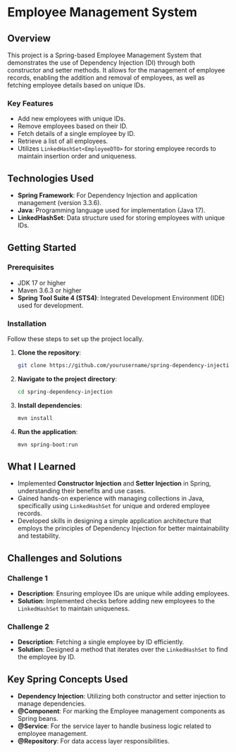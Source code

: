 # Employee Management System

## Overview
This project is a Spring-based Employee Management System that demonstrates the use of Dependency Injection (DI) through both constructor and setter methods. It allows for the management of employee records, enabling the addition and removal of employees, as well as fetching employee details based on unique IDs.

### Key Features
- Add new employees with unique IDs.
- Remove employees based on their ID.
- Fetch details of a single employee by ID.
- Retrieve a list of all employees.
- Utilizes `LinkedHashSet<EmployeeDTO>` for storing employee records to maintain insertion order and uniqueness.

## Technologies Used
- **Spring Framework**: For Dependency Injection and application management (version 3.3.6).
- **Java**: Programming language used for implementation (Java 17).
- **LinkedHashSet**: Data structure used for storing employees with unique IDs.

## Getting Started

### Prerequisites
- JDK 17 or higher
- Maven 3.6.3 or higher
- **Spring Tool Suite 4 (STS4)**: Integrated Development Environment (IDE) used for development.

### Installation
Follow these steps to set up the project locally.

1. **Clone the repository**:
    ```bash
    git clone https://github.com/yourusername/spring-dependency-injection.git
    ```

2. **Navigate to the project directory**:
    ```bash
    cd spring-dependency-injection
    ```

3. **Install dependencies**:
    ```bash
    mvn install
    ```

4. **Run the application**:
    ```bash
    mvn spring-boot:run
    ```

## What I Learned
- Implemented **Constructor Injection** and **Setter Injection** in Spring, understanding their benefits and use cases.
- Gained hands-on experience with managing collections in Java, specifically using `LinkedHashSet` for unique and ordered employee records.
- Developed skills in designing a simple application architecture that employs the principles of Dependency Injection for better maintainability and testability.

## Challenges and Solutions
### Challenge 1
- **Description**: Ensuring employee IDs are unique while adding employees.
- **Solution**: Implemented checks before adding new employees to the `LinkedHashSet` to maintain uniqueness.

### Challenge 2
- **Description**: Fetching a single employee by ID efficiently.
- **Solution**: Designed a method that iterates over the `LinkedHashSet` to find the employee by ID.

## Key Spring Concepts Used
- **Dependency Injection**: Utilizing both constructor and setter injection to manage dependencies.
- **@Component**: For marking the Employee management components as Spring beans.
- **@Service**: For the service layer to handle business logic related to employee management.
- **@Repository**: For data access layer responsibilities.
